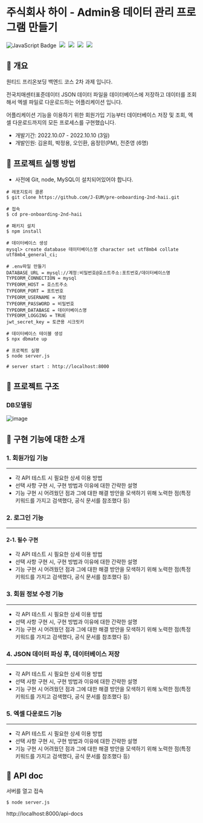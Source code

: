 # 주식회사 하이 - Admin용 데이터 관리 프로그램 만들기
![JavaScript Badge](https://img.shields.io/badge/Javascript-F7DF1E?style=for-the-badge&logo=Javascript&logoColor=white)&nbsp;
<img src="https://img.shields.io/badge/Node.js-339933?style=for-the-badge&logo=Node.js&logoColor=white"/>&nbsp;
<img src="https://img.shields.io/badge/Express-000000?style=for-the-badge&logo=Express&logoColor=white"/>&nbsp;
<img src="https://img.shields.io/badge/MySQL-4479A1?style=for-the-badge&logo=MySQL&logoColor=white"/>&nbsp;
<img src="https://img.shields.io/badge/Swagger-85EA2D?style=for-the-badge&logo=Swagger&logoColor=white"/>&nbsp;
## 🏥 개요
원티드 프리온보딩 백엔드 코스 2차 과제 입니다. 

전국치매센터표준데이터 JSON 데이터 파일을 데이터베이스에 저장하고
데이터를 조회해서 엑셀 파일로 다운로드하는 어플리케이션 입니다.

어플리케이션 기능을 이용하기 위한 회원가입 기능부터 데이터베이스 저장 및 조회, 엑셀 다운로드까지의 모든 프로세스를 구현했습니다.

- 개발기간: 2022.10.07 - 2022.10.10 (3일)
- 개발인원: 김윤희, 박정용, 오인환, 음정민(PM), 전준영 (6명)



## 🏥 프로젝트 실행 방법

- 사전에 Git, node, MySQL이 설치되어있어야 합니다.

```shell
# 레포지토리 클론
$ git clone https://github.com/J-EUM/pre-onboarding-2nd-haii.git

# 접속
$ cd pre-onboarding-2nd-haii

# 패키지 설치
$ npm install

# 데이터베이스 생성
mysql> create database 데이터베이스명 character set utf8mb4 collate utf8mb4_general_ci; 

# .env파일 만들기
DATABASE_URL = mysql://계정:비밀번호@호스트주소:포트번호/데이터베이스명
TYPEORM_CONNECTION = mysql
TYPEORM_HOST = 호스트주소
TYPEORM_PORT = 포트번호
TYPEORM_USERNAME = 계정
TYPEORM_PASSWORD = 비밀번호
TYPEORM_DATABASE = 데이터베이스명
TYPEORM_LOGGING = TRUE
jwt_secret_key = 토큰용 시크릿키

# 데이터베이스 테이블 생성
$ npx dbmate up

# 프로젝트 실행
$ node server.js

# server start : http://localhost:8000
```


## 🏥 프로젝트 구조
### DB모델링

![image](https://user-images.githubusercontent.com/97498663/194755019-8853c093-1a1d-43a0-a4cf-3c5b404d0511.png)



## 🏥 구현 기능에 대한 소개

### 1. 회원가입 기능

---

- 각 API 테스트 시 필요한 상세 이용 방법
- 선택 사항 구현 시, 구현 방법과 이유에 대한 간략한 설명
- 기능 구현 시 어려웠던 점과 그에 대한 해결 방안을 모색하기 위해 노력한
점(특정 키워드를 가지고 검색했다, 공식 문서를 참조했다 등)

### 2. 로그인 기능

---

#### 2-1. 필수 구현

- 각 API 테스트 시 필요한 상세 이용 방법
- 선택 사항 구현 시, 구현 방법과 이유에 대한 간략한 설명
- 기능 구현 시 어려웠던 점과 그에 대한 해결 방안을 모색하기 위해 노력한
점(특정 키워드를 가지고 검색했다, 공식 문서를 참조했다 등)

### 3. 회원 정보 수정 기능

---

- 각 API 테스트 시 필요한 상세 이용 방법
- 선택 사항 구현 시, 구현 방법과 이유에 대한 간략한 설명
- 기능 구현 시 어려웠던 점과 그에 대한 해결 방안을 모색하기 위해 노력한
점(특정 키워드를 가지고 검색했다, 공식 문서를 참조했다 등)

### 4. JSON 데이터 파싱 후, 데이터베이스 저장

---

- 각 API 테스트 시 필요한 상세 이용 방법
- 선택 사항 구현 시, 구현 방법과 이유에 대한 간략한 설명
- 기능 구현 시 어려웠던 점과 그에 대한 해결 방안을 모색하기 위해 노력한
점(특정 키워드를 가지고 검색했다, 공식 문서를 참조했다 등)

### 5. 엑셀 다운로드 기능

---

- 각 API 테스트 시 필요한 상세 이용 방법
- 선택 사항 구현 시, 구현 방법과 이유에 대한 간략한 설명
- 기능 구현 시 어려웠던 점과 그에 대한 해결 방안을 모색하기 위해 노력한
점(특정 키워드를 가지고 검색했다, 공식 문서를 참조했다 등)

## 🏥 API doc

서버를 열고 접속
```shell
$ node server.js
```
http://localhost:8000/api-docs
